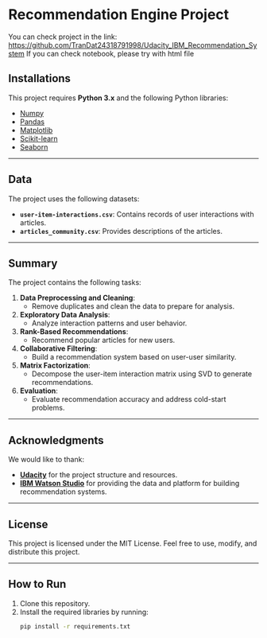 # **Recommendation Engine Project**
You can check project in the link: https://github.com/TranDat24318791998/Udacity_IBM_Recommendation_System
If you can check notebook, please try with html file

## **Installations**
This project requires **Python 3.x** and the following Python libraries:
- [Numpy](https://numpy.org/)
- [Pandas](https://pandas.pydata.org/)
- [Matplotlib](https://matplotlib.org/)
- [Scikit-learn](https://scikit-learn.org/)
- [Seaborn](https://seaborn.pydata.org/)

---

## **Data**
The project uses the following datasets:
- **`user-item-interactions.csv`**: Contains records of user interactions with articles.
- **`articles_community.csv`**: Provides descriptions of the articles.

---

## **Summary**
The project contains the following tasks:
1. **Data Preprocessing and Cleaning**:
   - Remove duplicates and clean the data to prepare for analysis.
2. **Exploratory Data Analysis**:
   - Analyze interaction patterns and user behavior.
3. **Rank-Based Recommendations**:
   - Recommend popular articles for new users.
4. **Collaborative Filtering**:
   - Build a recommendation system based on user-user similarity.
5. **Matrix Factorization**:
   - Decompose the user-item interaction matrix using SVD to generate recommendations.
6. **Evaluation**:
   - Evaluate recommendation accuracy and address cold-start problems.

---

## **Acknowledgments**
We would like to thank:
- **[Udacity](https://www.udacity.com/)** for the project structure and resources.
- **[IBM Watson Studio](https://www.ibm.com/cloud/watson-studio)** for providing the data and platform for building recommendation systems.

---

## **License**
This project is licensed under the MIT License. Feel free to use, modify, and distribute this project.

---

## **How to Run**
1. Clone this repository.
2. Install the required libraries by running:
   ```bash
   pip install -r requirements.txt

